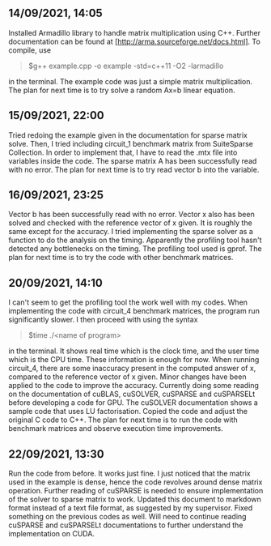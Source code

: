 ## 14/09/2021, 14:05
Installed Armadillo library to handle matrix multiplication using C++. Further documentation can be found at [http://arma.sourceforge.net/docs.html]. To compile, use 
> $g++ example.cpp -o example -std=c++11 -O2 -larmadillo 

in the terminal. The example code was just a simple matrix multiplication. The plan for next time is to try solve a random Ax=b linear equation.

## 15/09/2021, 22:00
Tried redoing the example given in the documentation for sparse matrix solve. Then, I tried including circuit_1 benchmark matrix from SuiteSparse Collection. In order to implement that, I have to read the .mtx file into variables inside the code. The sparse matrix A has been successfully read with no error. The plan for next time is to try read vector b into the variable.

## 16/09/2021, 23:25
Vector b has been successfully read with no error. Vector x also has been solved and checked with the reference vector of x given. It is roughly the same except for the accuracy. I tried implementing the sparse solver as a function to do the analysis on the timing. Apparently the profiling tool hasn't detected any bottlenecks on the timing. The profiling tool used is gprof. The plan for next time is to try the code with other benchmark matrices.

## 20/09/2021, 14:10
I can't seem to get the profiling tool the work well with my codes. When implementing the code with circuit_4 benchmark matrices, the program run significantly slower. I then proceed with using the syntax 
> $time ./\<name of program\> 

in the terminal. It shows real time which is the clock time, and the user time which is the CPU time. These information is enough for now. When running circuit_4, there are some inaccuracy present in the computed answer of x, compared to the reference vector of x given. Minor changes have been applied to the code to improve the accuracy. Currently doing some reading on the documentation of cuBLAS, cuSOLVER, cuSPARSE and cuSPARSELt before developing a code for GPU. The cuSOLVER documentation shows a sample code that uses LU factorisation. Copied the code and adjust the original C code to C++. The plan for next time is to run the code with benchmark matrices and observe execution time improvements.

## 22/09/2021, 13:30
Run the code from before. It works just fine. I just noticed that the matrix used in the example is dense, hence the code revolves around dense matrix operation. Further reading of cuSPARSE is needed to ensure implementation of the solver to sparse matrix to work. Updated this document to markdown format instead of a text file format, as suggested by my supervisor. Fixed something on the previous codes as well. Will need to continue reading cuSPARSE and cuSPARSELt documentations to further understand the implementation on CUDA.
